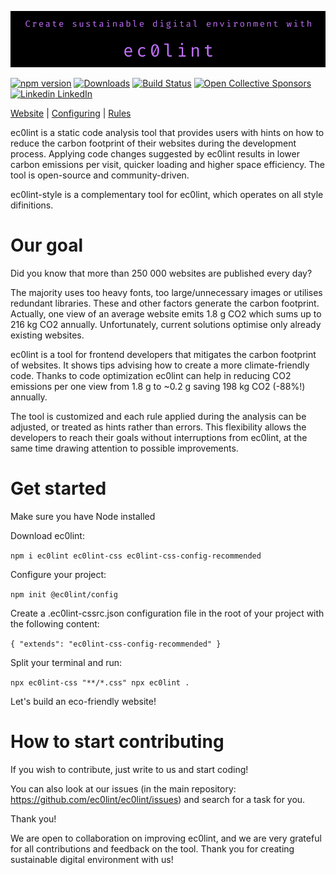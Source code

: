 ![ec0lint](/docs/banner_github.png)

[![npm version](https://img.shields.io/npm/v/ec0lint-style.svg)](https://www.npmjs.com/package/ec0lint-style)
[![Downloads](https://img.shields.io/npm/dm/ec0lint-style.svg)](https://www.npmjs.com/package/ec0lint-style)
[![Build Status](https://github.com/ec0lint/ec0lint-style/workflows/CI/badge.svg)](https://github.com/ec0lint/ec0lint-style/actions)
[![Open Collective Sponsors](https://img.shields.io/opencollective/sponsors/ec0lint)](https://opencollective.com/ec0lint)
[![Linkedin](https://i.stack.imgur.com/gVE0j.png) LinkedIn](https://www.linkedin.com/company/ec0lint/)

[Website](http://ec0lint.com) |
[Configuring](https://stylelint.io/user-guide/configure/) |
[Rules](http://ec0lint.com/features)

ec0lint is a static code analysis tool that provides users with hints on how to reduce the carbon footprint of their websites during the development process. Applying code changes suggested by ec0lint results in lower carbon emissions per visit, quicker loading and higher space efficiency. The tool is open-source and community-driven.

ec0lint-style is a complementary tool for ec0lint, which operates on all style difinitions.

# Our goal

Did you know that more than 250 000 websites are published every day?

The majority uses too heavy fonts, too large/unnecessary images or utilises redundant libraries. These and other factors generate the carbon footprint. Actually, one view of an average website emits 1.8 g CO2 which sums up to 216 kg CO2 annually. Unfortunately, current solutions optimise only already existing websites.

ec0lint is a tool for frontend developers that mitigates the carbon footprint of websites. It shows tips advising how to create a more climate-friendly code. Thanks to code optimization ec0lint can help in reducing CO2 emissions per one view from 1.8 g to ~0.2 g saving 198 kg CO2 (-88%!) annually.

The tool is customized and each rule applied during the analysis can be adjusted, or treated as hints rather than errors. This flexibility allows the developers to reach their goals without interruptions from ec0lint, at the same time drawing attention to possible improvements.

# Get started

Make sure you have Node installed

Download ec0lint:

`npm i ec0lint ec0lint-css ec0lint-css-config-recommended`

Configure your project:

`npm init @ec0lint/config`

Create a .ec0lint-cssrc.json configuration file in the root of your project with the following content:

`{ "extends": "ec0lint-css-config-recommended" } `

Split your terminal and run:

`npx ec0lint-css "**/*.css" npx ec0lint .`

Let's build an eco-friendly website!

# How to start contributing

If you wish to contribute, just write to us and start coding!

You can also look at our issues (in the main repository: https://github.com/ec0lint/ec0lint/issues) and search for a task for you.

Thank you!

We are open to collaboration on improving ec0lint, and we are very grateful for all contributions and feedback on the tool. Thank you for creating sustainable digital environment with us!
